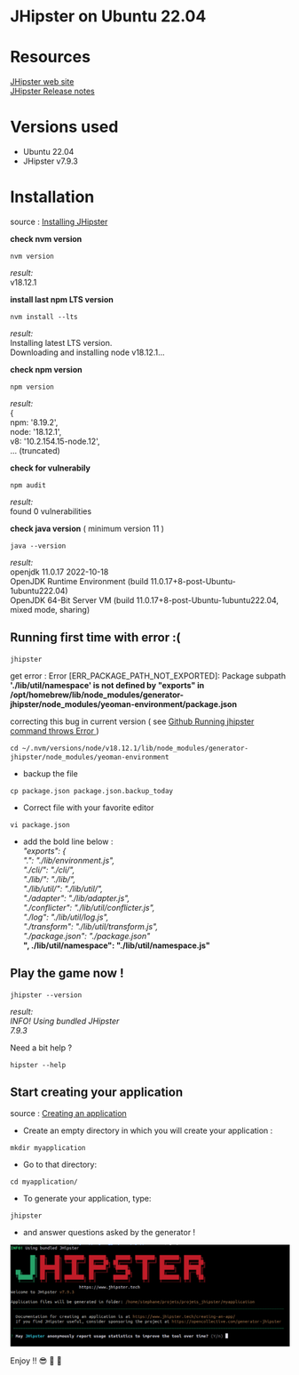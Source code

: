 # JHipster on Ubuntu 22.04

# Resources
[ JHipster web site ](https://www.jhipster.tech/)  
[ JHipster Release notes ](https://www.jhipster.tech/releases/)  

# Versions used
- Ubuntu 22.04
- JHipster v7.9.3


# Installation
source : [ Installing JHipster ](https://www.jhipster.tech/installation/)  

**check nvm version**  
```
nvm version
```
*result:*  
v18.12.1  

**install last npm LTS version**  
```
nvm install --lts  
```
*result:*  
Installing latest LTS version.  
Downloading and installing node v18.12.1...  

**check npm version**  
```
npm version  
```
*result:*  
{  
  npm: '8.19.2',  
  node: '18.12.1',  
  v8: '10.2.154.15-node.12',  
... (truncated)  

**check for vulnerabily**
```
npm audit
```
*result:*  
found 0 vulnerabilities


**check java version** ( minimum version 11 )
```
java --version  
```
*result:*  
openjdk 11.0.17 2022-10-18  
OpenJDK Runtime Environment (build 11.0.17+8-post-Ubuntu-1ubuntu222.04)  
OpenJDK 64-Bit Server VM (build 11.0.17+8-post-Ubuntu-1ubuntu222.04, mixed mode, sharing)  


## Running first time with error :(
```
jhipster  
```
get error : Error [ERR_PACKAGE_PATH_NOT_EXPORTED]: Package subpath **'./lib/util/namespace' is not defined by "exports" in /opt/homebrew/lib/node_modules/generator-jhipster/node_modules/yeoman-environment/package.json**  

correcting this bug in current version  ( see [ Github Running jhipster command throws Error ](https://github.com/jhipster/generator-jhipster/issues/19627)  )  

```
cd ~/.nvm/versions/node/v18.12.1/lib/node_modules/generator-jhipster/node_modules/yeoman-environment  
```
- backup the file  
```
cp package.json package.json.backup_today  
```
- Correct file with your favorite editor  
```
vi package.json  
```
- add the bold line below :   
*"exports": {*  
*".": "./lib/environment.js",*  
*"./cli/": "./cli/",*  
*"./lib/": "./lib/",*  
*"./lib/util/": "./lib/util/",*  
*"./adapter": "./lib/adapter.js",*  
*"./conflicter": "./lib/util/conflicter.js",*  
*"./log": "./lib/util/log.js",*  
*"./transform": "./lib/util/transform.js",*  
*"./package.json": "./package.json"*  
**", ./lib/util/namespace": "./lib/util/namespace.js"**  

## Play the game now !
```
jhipster --version  
```
*result:*  
*INFO! Using bundled JHipster*  
*7.9.3*  

Need a bit help ?
```
hipster --help  
```

## Start creating your application

source : [ Creating an application ](https://www.jhipster.tech/creating-an-app/)  
- Create an empty directory in which you will create your application :  

```
mkdir myapplication  
```

- Go to that directory:  

```
cd myapplication/  
```

- To generate your application, type:  

```
jhipster  
```

- and answer questions asked by the generator !  

 


![jhipster_welcome.png ](jhipster_welcome.png "jhipster welcome")  

Enjoy !! :sunglasses: :tropical_drink: :tropical_drink:
